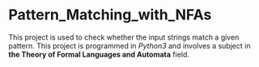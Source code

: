 # Pattern_Matching_with_NFAs
This project is used to check whether the input strings match a given pattern.
This project is programmed in *Python3* and involves a subject in **the Theory of Formal Languages and Automata** field.
